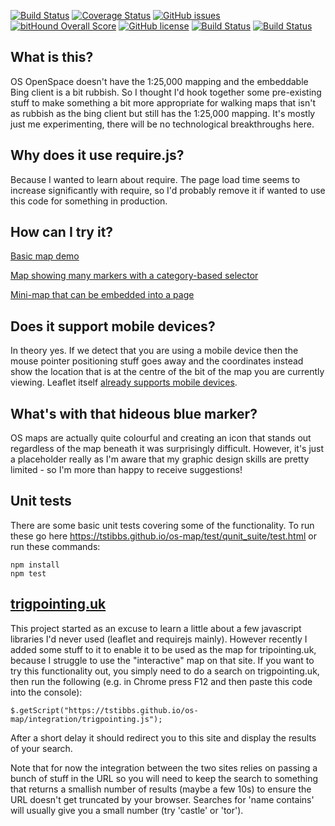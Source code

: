 [![Build Status](https://travis-ci.org/tstibbs/geo-bagging.svg?branch=master)](https://travis-ci.org/tstibbs/geo-bagging)
[![Coverage Status](https://coveralls.io/repos/github/tstibbs/os-map/badge.svg?branch=master)](https://coveralls.io/github/tstibbs/os-map?branch=master)
[![GitHub issues](https://img.shields.io/github/issues/tstibbs/os-map.svg)](https://github.com/tstibbs/os-map/issues)
[![bitHound Overall Score](https://www.bithound.io/github/tstibbs/os-map/badges/score.svg)](https://www.bithound.io/github/tstibbs/os-map)
[![GitHub license](https://img.shields.io/badge/license-Apache%202-blue.svg)](https://raw.githubusercontent.com/tstibbs/os-map/master/LICENSE)
[![Build Status](https://saucelabs.com/buildstatus/tstibbs)](https://saucelabs.com/beta/builds/5e191601dd4c46cd9c06b041910365ed)
[![Build Status](https://saucelabs.com/browser-matrix/tstibbs.svg)](https://saucelabs.com/beta/builds/5e191601dd4c46cd9c06b041910365ed)

## What is this?
OS OpenSpace doesn't have the 1:25,000 mapping and the embeddable Bing client is a bit rubbish. So I thought I'd hook together some pre-existing stuff to make something a bit more appropriate for walking maps that isn't as rubbish as the bing client but still has the 1:25,000 mapping. It's mostly just me experimenting, there will be no technological breakthroughs here.

## Why does it use require.js?
Because I wanted to learn about require. The page load time seems to increase significantly with require, so I'd probably remove it if wanted to use this code for something in production.

## How can I try it?
[Basic map demo](https://tstibbs.github.io/os-map/examples/index.html)

[Map showing many markers with a category-based selector](https://tstibbs.github.io/os-map/examples/index.html?trigs=true&hills=true)

[Mini-map that can be embedded into a page](https://tstibbs.github.io/os-map/examples/mini.html)

## Does it support mobile devices?
In theory yes. If we detect that you are using a mobile device then the mouse pointer positioning stuff goes away and the coordinates instead show the location that is at the centre of the bit of the map you are currently viewing. Leaflet itself [already supports mobile devices](http://leafletjs.com/examples/mobile.html).

## What's with that hideous blue marker?
OS maps are actually quite colourful and creating an icon that stands out regardless of the map beneath it was surprisingly difficult. However, it's just a placeholder really as I'm aware that my graphic design skills are pretty limited - so I'm more than happy to receive suggestions!

## Unit tests
There are some basic unit tests covering some of the functionality. To run these go here https://tstibbs.github.io/os-map/test/qunit_suite/test.html or run these commands:
```
npm install
npm test
```

## [trigpointing.uk](http://trigpointing.uk)
This project started as an excuse to learn a little about a few javascript libraries I'd never used (leaflet and requirejs mainly). However recently I added some stuff to it to enable it to be used as the map for tripointing.uk, because I struggle to use the "interactive" map on that site. If you want to try this functionality out, you simply need to do a search on trigpointing.uk, then run the following (e.g. in Chrome press F12 and then paste this code into the console):
```
$.getScript("https://tstibbs.github.io/os-map/integration/trigpointing.js");
```
After a short delay it should redirect you to this site and display the results of your search.

Note that for now the integration between the two sites relies on passing a bunch of stuff in the URL so you will need to keep the search to something that returns a smallish number of results (maybe a few 10s) to ensure the URL doesn't get truncated by your browser. Searches for 'name contains' will usually give you a small number (try 'castle' or 'tor').
